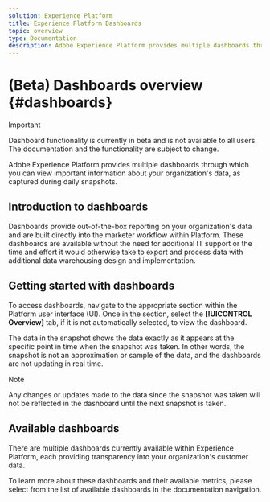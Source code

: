 ```yaml
---
solution: Experience Platform
title: Experience Platform Dashboards
topic: overview
type: Documentation
description: Adobe Experience Platform provides multiple dashboards through which you can view important information about your organization's data, as captured during daily snapshots. 
---
```


# (Beta) Dashboards overview {#dashboards}

>[!IMPORTANT]
>
>Dashboard functionality is currently in beta and is not available to all users. The documentation and the functionality are subject to change.

Adobe Experience Platform provides multiple dashboards through which you can view important information about your organization's data, as captured during daily snapshots.

## Introduction to dashboards

Dashboards provide out-of-the-box reporting on your organization's data and are built directly into the marketer workflow within Platform. These dashboards are available without the need for additional IT support or the time and effort it would otherwise take to export and process data with additional data warehousing design and implementation.

## Getting started with dashboards

To access dashboards, navigate to the appropriate section within the Platform user interface (UI). Once in the section, select the **[!UICONTROL Overview]** tab, if it is not automatically selected, to view the dashboard.

The data in the snapshot shows the data exactly as it appears at the specific point in time when the snapshot was taken. In other words, the snapshot is not an approximation or sample of the data, and the dashboards are not updating in real time.

>[!NOTE]
>
>Any changes or updates made to the data since the snapshot was taken will not be reflected in the dashboard until the next snapshot is taken.

## Available dashboards

There are multiple dashboards currently available within Experience Platform, each providing transparency into your organization's customer data.

To learn more about these dashboards and their available metrics, please select from the list of available dashboards in the documentation navigation.